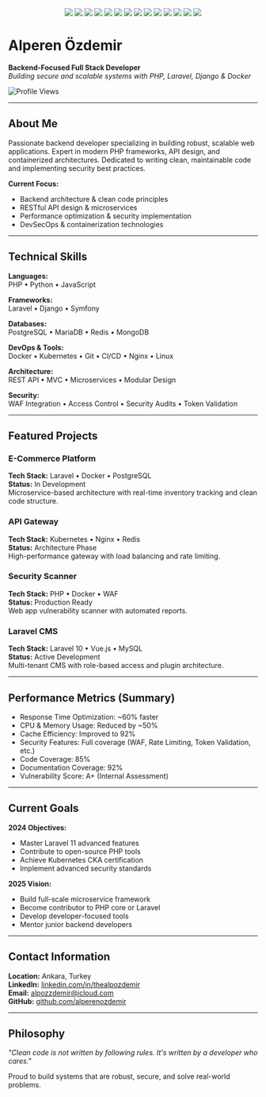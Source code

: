 <div align="center">

<!-- Tech Stack Badges -->
<img src="https://img.shields.io/badge/PHP-777BB4?style=for-the-badge&logo=php&logoColor=white"/>
<img src="https://img.shields.io/badge/Python-3776AB?style=for-the-badge&logo=python&logoColor=white"/>
<img src="https://img.shields.io/badge/JavaScript-F7DF1E?style=for-the-badge&logo=javascript&logoColor=black"/>
<img src="https://img.shields.io/badge/Laravel-FF2D20?style=for-the-badge&logo=laravel&logoColor=white"/>
<img src="https://img.shields.io/badge/Django-092E20?style=for-the-badge&logo=django&logoColor=white"/>
<img src="https://img.shields.io/badge/Docker-2496ED?style=for-the-badge&logo=docker&logoColor=white"/>
<img src="https://img.shields.io/badge/Git-F05032?style=for-the-badge&logo=git&logoColor=white"/>
<img src="https://img.shields.io/badge/PostgreSQL-4169E1?style=for-the-badge&logo=postgresql&logoColor=white"/>
<img src="https://img.shields.io/badge/MySQL-005C84?style=for-the-badge&logo=mysql&logoColor=white"/>
<img src="https://img.shields.io/badge/Redis-DC382D?style=for-the-badge&logo=redis&logoColor=white"/>
<img src="https://img.shields.io/badge/MongoDB-47A248?style=for-the-badge&logo=mongodb&logoColor=white"/>
<img src="https://img.shields.io/badge/Nginx-009639?style=for-the-badge&logo=nginx&logoColor=white"/>
<img src="https://img.shields.io/badge/CI--CD-0A0A0A?style=for-the-badge&logo=githubactions&logoColor=white"/>
<img src="https://img.shields.io/badge/Linux-FCC624?style=for-the-badge&logo=linux&logoColor=black"/>

</div>

# Alperen Özdemir

**Backend-Focused Full Stack Developer**  
*Building secure and scalable systems with PHP, Laravel, Django & Docker*

![Profile Views](https://komarev.com/ghpvc/?username=alperenozdemir&style=flat-square&color=667eea)

---

## About Me

Passionate backend developer specializing in building robust, scalable web applications. Expert in modern PHP frameworks, API design, and containerized architectures. Dedicated to writing clean, maintainable code and implementing security best practices.

**Current Focus:**
- Backend architecture & clean code principles
- RESTful API design & microservices
- Performance optimization & security implementation
- DevSecOps & containerization technologies

---

## Technical Skills

**Languages:**  
PHP • Python • JavaScript

**Frameworks:**  
Laravel • Django • Symfony

**Databases:**  
PostgreSQL • MariaDB • Redis • MongoDB

**DevOps & Tools:**  
Docker • Kubernetes • Git • CI/CD • Nginx • Linux

**Architecture:**  
REST API • MVC • Microservices • Modular Design

**Security:**  
WAF Integration • Access Control • Security Audits • Token Validation

---

## Featured Projects

### E-Commerce Platform
**Tech Stack:** Laravel • Docker • PostgreSQL  
**Status:** In Development  
Microservice-based architecture with real-time inventory tracking and clean code structure.

### API Gateway
**Tech Stack:** Kubernetes • Nginx • Redis  
**Status:** Architecture Phase  
High-performance gateway with load balancing and rate limiting.

### Security Scanner
**Tech Stack:** PHP • Docker • WAF  
**Status:** Production Ready  
Web app vulnerability scanner with automated reports.

### Laravel CMS
**Tech Stack:** Laravel 10 • Vue.js • MySQL  
**Status:** Active Development  
Multi-tenant CMS with role-based access and plugin architecture.

---

## Performance Metrics (Summary)

- Response Time Optimization: ~60% faster  
- CPU & Memory Usage: Reduced by ~50%  
- Cache Efficiency: Improved to 92%  
- Security Features: Full coverage (WAF, Rate Limiting, Token Validation, etc.)  
- Code Coverage: 85%  
- Documentation Coverage: 92%  
- Vulnerability Score: A+ (Internal Assessment)

---

## Current Goals

**2024 Objectives:**
- Master Laravel 11 advanced features
- Contribute to open-source PHP tools
- Achieve Kubernetes CKA certification
- Implement advanced security standards

**2025 Vision:**
- Build full-scale microservice framework
- Become contributor to PHP core or Laravel
- Develop developer-focused tools
- Mentor junior backend developers

---

## Contact Information

**Location:** Ankara, Turkey  
**LinkedIn:** [linkedin.com/in/thealpozdemir](https://www.linkedin.com/in/thealpozdemir)  
**Email:** [alpozzdemir@icloud.com](mailto:alpozzdemir@icloud.com)  
**GitHub:** [github.com/alperenozdemir](https://github.com/alperenozdemir)

---

## Philosophy

*"Clean code is not written by following rules. It's written by a developer who cares."*

Proud to build systems that are robust, secure, and solve real-world problems.

